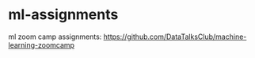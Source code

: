 # ml-assignments
ml zoom camp assignments: https://github.com/DataTalksClub/machine-learning-zoomcamp
